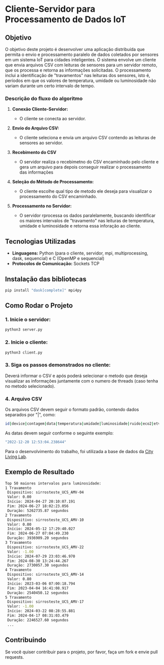 # Cliente-Servidor para Processamento de Dados IoT

## Objetivo

O objetivo deste projeto é desenvolver uma aplicação distribuída que permita o envio e processamento paralelo de dados coletados por sensores em um sistema IoT para cidades inteligentes. O sistema envolve um cliente que envia arquivos CSV com leituras de sensores para um servidor remoto, que os processa e retorna as informações solicitadas. O processamento inclui a identificação de "travamentos" nas leituras dos sensores, isto é, períodos em que os valores de temperatura, umidade ou luminosidade não variam durante um certo intervalo de tempo.

### Descrição do fluxo do algoritmo

1. **Conexão Cliente-Servidor:**
   - O cliente se conecta ao servidor.

2. **Envio do Arquivo CSV:**
   - O cliente seleciona e envia um arquivo CSV contendo as leituras de sensores ao servidor.

3. **Recebimento do CSV**
   - O servidor realiza o recebimetno do CSV encaminhado pelo cliente e gera um arquivo para depois conseguir realizar o processamento das informações

3. **Seleção do Método de Processamento:**
   - O cliente escolhe qual tipo de metodo ele deseja para visualizar o processamento do CSV encaminhado.

3. **Processamento no Servidor:**
   - O servidor rprocessa os dados paralelamente, buscando identificar os maiores intervalos de "travamento" nas leituras de temperatura, umidade e luminosidade e retorna essa inforação ao cliente.

## Tecnologias Utilizadas

- **Linguagens:** Python (para o cliente, servidor, mpi, multiprocessing, dask, sequencial) e C (OpenMP e sequencial)
- **Protocolos de Comunicação:** Sockets TCP


## Instalação das bibliotecas

```bash
pip install "dask[complete]" mpi4py
```

## Como Rodar o Projeto

### 1. Inicie o servidor:

```bash
python3 server.py
```

### 2. Inicie o cliente:

```bash
python3 client.py
```
### 3. Siga os passos demonstrados no cliente:
Deverá informar o CSV e após poderá selecionar o metodo que deseja visualizar as informações juntamente com o numero de threads (caso tenha no metodo selecionado).

### 4. Arquivo CSV
Os arquivos CSV devem seguir o formato padrão, contendo dados separados por "|", como:

```bash
id|device|contagem|data|temperatura|umidade|luminosidade|ruido|eco2|etvoc|latitude|longitude
```

As datas devem seguir conforme o seguinte exemplo:
```bash
"2022-12-20 12:53:04.238644"
```
Para o desenvolvimento do trabalho, foi utilizada a base de dados da [City Living Lab](https://www.citylivinglab.com/iot-inova-rs).


## Exemplo de Resultado

```bash
Top 50 maiores intervalos para luminosidade:
1 Travamento
 Dispositivo: sirrosteste_UCS_AMV-04
 Valor: 0.00
 Início: 2024-04-27 20:10:07.191
 Fim: 2024-06-27 18:02:23.056
 Duração: 5262735.87 segundos
2 Travamento
 Dispositivo: sirrosteste_UCS_AMV-10
 Valor: 0.00
 Início: 2024-05-12 17:29:40.027
 Fim: 2024-06-27 07:04:49.230
 Duração: 3936909.20 segundos
3 Travamento
 Dispositivo: sirrosteste_UCS_AMV-22
 Valor: -1.00
 Início: 2024-07-29 23:03:46.970
 Fim: 2024-08-30 13:24:44.267
 Duração: 2730057.30 segundos
4 Travamento
 Dispositivo: sirrosteste_UCS_AMV-14
 Valor: 0.80
 Início: 2023-03-06 07:00:18.794
 Fim: 2023-04-04 16:41:08.917
 Duração: 2540450.12 segundos
5 Travamento
 Dispositivo: sirrosteste_UCS_AMV-17
 Valor: -1.00
 Início: 2024-03-22 08:28:55.881
 Fim: 2024-04-17 08:31:03.479
 Duração: 2246527.60 segundos
 ...
```

## Contribuindo

Se você quiser contribuir para o projeto, por favor, faça um fork e envie pull requests.
